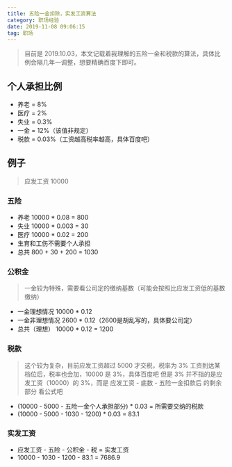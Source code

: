 ```yaml
---
title: 五险一金扣除，实发工资算法
category: 职场经验
date: 2019-11-08 09:06:15
tag: 职场
---
```


> 目前是 2019.10.03，本文记载着我理解的五险一金和税款的算法，具体比例会隔几年一调整，想要精确百度下即可。

## 个人承担比例
- 养老 = 8%
- 医疗 = 2%
- 失业 = 0.3%
- 一金 = 12%（该值非规定）
- 税款 = 0.03%（工资越高税率越高，具体百度吧）

## 例子
> 应发工资 10000

### 五险
- 养老 10000 * 0.08 = 800
- 失业 10000 * 0.003 = 30
- 医疗 10000 * 0.02 = 200
- 生育和工伤不需要个人承担
- 总共 800 + 30 + 200 = 1030

### 公积金
> 一金较为特殊，需要看公司定的缴纳基数（可能会按照比应发工资低的基数缴纳）
- 一金理想情况       10000 * 0.12
- 一金非理想情况   2600 * 0.12（2600是胡乱写的，具体要公司定）
- 总共（理想） 10000 * 0.12 = 1200

### 税款
> 这个较为复杂，目前应发工资超过 5000 才交税，税率为 3%
> 工资到达某档位后，税率也会加，10000 是 3%，具体百度吧
> 但是 3% 并不指的是应发工资（10000）的 3%，而是 应发工资 - 底数 - 五险一金扣款后 的剩余部分
> 看公式吧

- (10000 - 5000 - 五险一金个人承担部分) * 0.03 = 所需要交纳的税款
- (10000 - 5000 - 1030 - 1200) * 0.03 = 83.1

### 实发工资
- 应发工资 - 五险 - 公积金 - 税 = 实发工资
- 10000 - 1030 - 1200 - 83.1 = 7686.9
